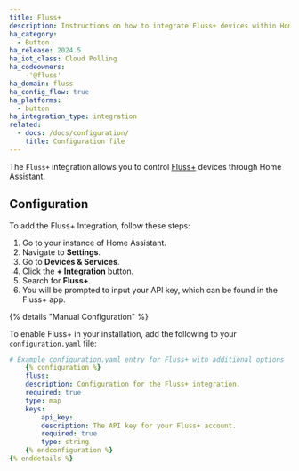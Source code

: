 ```yaml
---
title: Fluss+
description: Instructions on how to integrate Fluss+ devices within Home Assistant.
ha_category:
  - Button
ha_release: 2024.5
ha_iot_class: Cloud Polling
ha_codeowners:
    -'@fluss'
ha_domain: fluss
ha_config_flow: true
ha_platforms:
  - button
ha_integration_type: integration
related:
  - docs: /docs/configuration/
    title: Configuration file
---
```


The `Fluss+` integration allows you to control [Fluss+](https://fluss.io/) devices through Home Assistant.

## Configuration

To add the Fluss+ Integration, follow these steps:

1. Go to your instance of Home Assistant.
2. Navigate to **Settings**.
3. Go to **Devices & Services**.
4. Click the **+ Integration** button.
5. Search for **Fluss+**.
6. You will be prompted to input your API key, which can be found in the Fluss+ app.

{% details "Manual Configuration" %}

To enable Fluss+ in your installation, add the following to your `configuration.yaml` file:

```yaml
# Example configuration.yaml entry for Fluss+ with additional options
    {% configuration %}
    fluss:
    description: Configuration for the Fluss+ integration.
    required: true
    type: map
    keys:
        api_key:
        description: The API key for your Fluss+ account.
        required: true
        type: string
    {% endconfiguration %}
{% enddetails %}